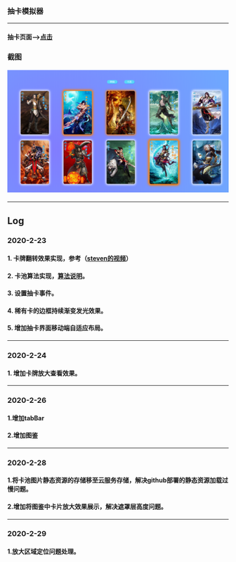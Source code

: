 ### 抽卡模拟器
---
#### 抽卡页面-->[点击](https://lorelei47.github.io/pumpingCard/index.html)

### 截图
#### ![截图](screenshot/index.png)

---
## **Log**

### 2020-2-23
#### 1. 卡牌翻转效果实现，参考（[steven的视频](https://www.bilibili.com/video/av64757631)）
#### 2. 卡池算法实现，[算法说明](https://github.com/lorelei47/StudyDiary/blob/master/read/algorithm/03-%E9%9A%8F%E6%9C%BA%E6%9D%83%E9%87%8D%E7%AE%97%E6%B3%95.js)。
#### 3. 设置抽卡事件。
#### 4. 稀有卡的边框持续渐变发光效果。
#### 5. 增加抽卡界面移动端自适应布局。

---
### 2020-2-24
#### 1. 增加卡牌放大查看效果。

---
### 2020-2-26
#### 1.增加tabBar
#### 2.增加图鉴

---
### 2020-2-28
#### 1.将卡池图片静态资源的存储移至云服务存储，解决github部署的静态资源加载过慢问题。
#### 2.增加将图鉴中卡片放大效果展示，解决遮罩层高度问题。

---
### 2020-2-29
#### 1.放大区域定位问题处理。